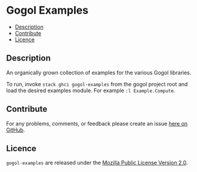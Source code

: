# Gogol Examples

* [Description](#description)
* [Contribute](#contribute)
* [Licence](#licence)


## Description

An organically grown collection of examples for the various Gogol libraries.

To run, invoke `stack ghci gogol-examples` from the gogol project root
and load the desired examples module. For example `:l Example.Compute`.


## Contribute

For any problems, comments, or feedback please create an issue [here on GitHub](https://github.com/brendanhay/gogol/issues).


## Licence

`gogol-examples` are released under the [Mozilla Public License Version 2.0](http://www.mozilla.org/MPL/).
